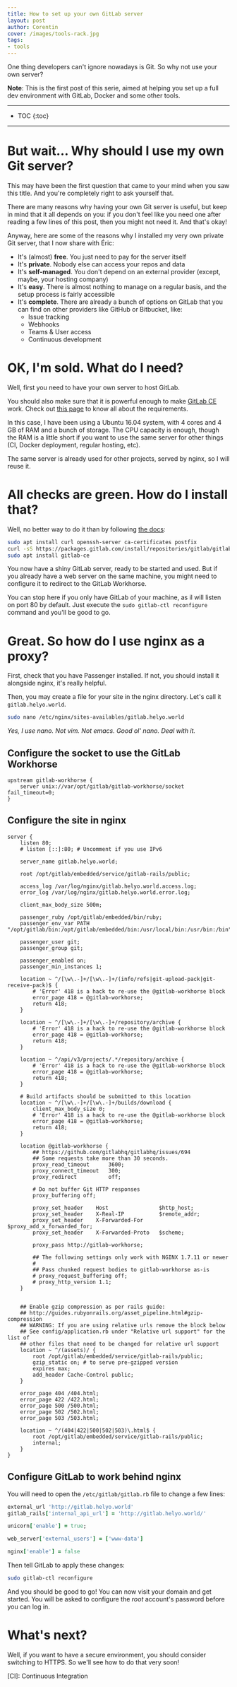 ```yaml
---
title: How to set up your own GitLab server
layout: post
author: Corentin
cover: /images/tools-rack.jpg
tags:
- tools
---
```


One thing developers can't ignore nowadays is Git. So why not use your own server?

**Note**: This is the first post of this serie, aimed at helping you set up a full dev environment with GitLab, Docker and some other tools.

---

* TOC
{:toc}

---

# But wait… Why should I use my own Git server?

This may have been the first question that came to your mind when you saw this title. And you're completely right to ask yourself that.

There are many reasons why having your own Git server is useful, but keep in mind that it all depends on you: if you don't feel like you need one after reading a few lines of this post, then you might not need it. And that's okay!

Anyway, here are some of the reasons why I installed my very own private Git server, that I now share with Éric:

* It's (almost) **free**. You just need to pay for the server itself
* It's **private**. Nobody else can access your repos and data
* It's **self-managed**. You don't depend on an external provider (except, maybe, your hosting company)
* It's **easy**. There is almost nothing to manage on a regular basis, and the setup process is fairly accessible
* It's **complete**. There are already a bunch of options on GitLab that you can find on other providers like GitHub or Bitbucket, like:
	* Issue tracking
	* Webhooks
	* Teams & User access
	* Continuous development

# OK, I'm sold. What do I need?

Well, first you need to have your own server to host GitLab.

You should also make sure that it is powerful enough to make [GitLab CE](https://about.gitlab.com/downloads/) work. Check out [this page](https://docs.gitlab.com/ce/install/requirements.html) to know all about the requirements.

In this case, I have been using a Ubuntu 16.04 system, with 4 cores and 4 GB of RAM and a bunch of storage. The CPU capacity is enough, though the RAM is a little short if you want to use the same server for other things (CI, Docker deployment, regular hosting, etc).

The same server is already used for other projects, served by nginx, so I will reuse it.

# All checks are green. How do I install that?

Well, no better way to do it than by following [the docs](https://about.gitlab.com/downloads/#ubuntu1604):

```bash
sudo apt install curl openssh-server ca-certificates postfix
curl -sS https://packages.gitlab.com/install/repositories/gitlab/gitlab-ce/script.deb.sh | sudo bash
sudo apt install gitlab-ce
```

You now have a shiny GitLab server, ready to be started and used. But if you already have a web server on the same machine, you might need to configure it to redirect to the GitLab Workhorse.

You can stop here if you only have GitLab of your machine, as il will listen on port 80 by default. Just execute the `sudo gitlab-ctl reconfigure` command and you'll be good to go.

# Great. So how do I use nginx as a proxy?

First, check that you have Passenger installed. If not, you should install it alongside nginx, it's really helpful.

Then, you may create a file for your site in the nginx directory. Let's call it `gitlab.helyo.world`.

```bash
sudo nano /etc/nginx/sites-availables/gitlab.helyo.world
```

*Yes, I use nano. Not vim. Not emacs. Good ol' nano. Deal with it.*

## Configure the socket to use the GitLab Workhorse

```nginx
upstream gitlab-workhorse {
	server unix://var/opt/gitlab/gitlab-workhorse/socket fail_timeout=0;
}
```

## Configure the site in nginx

```nginx
server {
	listen 80;
	# listen [::]:80; # Uncomment if you use IPv6

	server_name gitlab.helyo.world;

	root /opt/gitlab/embedded/service/gitlab-rails/public;

	access_log /var/log/nginx/gitlab.helyo.world.access.log;
	error_log /var/log/nginx/gitlab.helyo.world.error.log;

	client_max_body_size 500m;

	passenger_ruby /opt/gitlab/embedded/bin/ruby;
	passenger_env_var PATH "/opt/gitlab/bin:/opt/gitlab/embedded/bin:/usr/local/bin:/usr/bin:/bin";

	passenger_user git;
	passenger_group git;

	passenger_enabled on;
	passenger_min_instances 1;

	location ~ ^/[\w\.-]+/[\w\.-]+/(info/refs|git-upload-pack|git-receive-pack)$ {
		# 'Error' 418 is a hack to re-use the @gitlab-workhorse block
		error_page 418 = @gitlab-workhorse;
		return 418;
	}

	location ~ ^/[\w\.-]+/[\w\.-]+/repository/archive {
		# 'Error' 418 is a hack to re-use the @gitlab-workhorse block
		error_page 418 = @gitlab-workhorse;
		return 418;
	}

	location ~ ^/api/v3/projects/.*/repository/archive {
		# 'Error' 418 is a hack to re-use the @gitlab-workhorse block
		error_page 418 = @gitlab-workhorse;
		return 418;
	}

	# Build artifacts should be submitted to this location
	location ~ ^/[\w\.-]+/[\w\.-]+/builds/download {
		client_max_body_size 0;
		# 'Error' 418 is a hack to re-use the @gitlab-workhorse block
		error_page 418 = @gitlab-workhorse;
		return 418;
	}

	location @gitlab-workhorse {
		## https://github.com/gitlabhq/gitlabhq/issues/694
		## Some requests take more than 30 seconds.
		proxy_read_timeout		3600;
		proxy_connect_timeout	300;
		proxy_redirect			off;

		# Do not buffer Git HTTP responses
		proxy_buffering off;

		proxy_set_header	Host				$http_host;
		proxy_set_header	X-Real-IP			$remote_addr;
		proxy_set_header	X-Forwarded-For	$proxy_add_x_forwarded_for;
		proxy_set_header	X-Forwarded-Proto   $scheme;

		proxy_pass http://gitlab-workhorse;

		## The following settings only work with NGINX 1.7.11 or newer
		#
		## Pass chunked request bodies to gitlab-workhorse as-is
		# proxy_request_buffering off;
		# proxy_http_version 1.1;
	}


	## Enable gzip compression as per rails guide:
	## http://guides.rubyonrails.org/asset_pipeline.html#gzip-compression
	## WARNING: If you are using relative urls remove the block below
	## See config/application.rb under "Relative url support" for the list of
	## other files that need to be changed for relative url support
	location ~ ^/(assets)/ {
		root /opt/gitlab/embedded/service/gitlab-rails/public;
		gzip_static on; # to serve pre-gzipped version
		expires max;
		add_header Cache-Control public;
	}

	error_page 404 /404.html;
	error_page 422 /422.html;
	error_page 500 /500.html;
	error_page 502 /502.html;
	error_page 503 /503.html;

	location ~ ^/(404|422|500|502|503)\.html$ {
		root /opt/gitlab/embedded/service/gitlab-rails/public;
		internal;
	}
}
```

## Configure GitLab to work behind nginx

You will need to open the `/etc/gitlab/gitlab.rb` file to change a few lines:

```ruby
external_url 'http://gitlab.helyo.world'
gitlab_rails['internal_api_url'] = 'http://gitlab.helyo.world/'
```

```ruby
unicorn['enable'] = true;
```

```ruby
web_server['external_users'] = ['www-data']
```

```ruby
nginx['enable'] = false
```

Then tell GitLab to apply these changes:

```bash
sudo gitlab-ctl reconfigure
```

And you should be good to go! You can now visit your domain and get started. You will be asked to configure the *root* account's password before you can log in.

# What's next?

Well, if you want to have a secure environment, you should consider switching to HTTPS. So we'll see how to do that very soon!

[CI]: Continuous Integration
